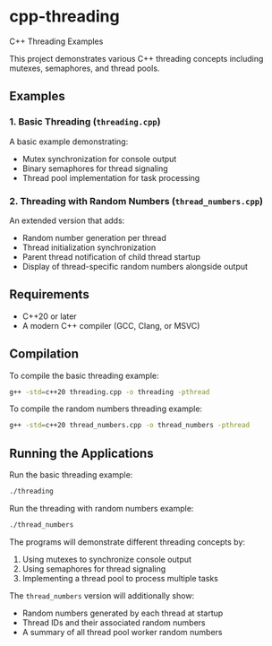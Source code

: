 # cpp-threading
C++ Threading Examples

This project demonstrates various C++ threading concepts including mutexes, semaphores, and thread pools.

## Examples

### 1. Basic Threading (`threading.cpp`)
A basic example demonstrating:
- Mutex synchronization for console output
- Binary semaphores for thread signaling
- Thread pool implementation for task processing

### 2. Threading with Random Numbers (`thread_numbers.cpp`)
An extended version that adds:
- Random number generation per thread
- Thread initialization synchronization
- Parent thread notification of child thread startup
- Display of thread-specific random numbers alongside output

## Requirements
- C++20 or later
- A modern C++ compiler (GCC, Clang, or MSVC)

## Compilation

To compile the basic threading example:
```bash
g++ -std=c++20 threading.cpp -o threading -pthread
```

To compile the random numbers threading example:
```bash
g++ -std=c++20 thread_numbers.cpp -o thread_numbers -pthread
```

## Running the Applications

Run the basic threading example:
```bash
./threading
```

Run the threading with random numbers example:
```bash
./thread_numbers
```

The programs will demonstrate different threading concepts by:
1. Using mutexes to synchronize console output
2. Using semaphores for thread signaling
3. Implementing a thread pool to process multiple tasks

The `thread_numbers` version will additionally show:
- Random numbers generated by each thread at startup
- Thread IDs and their associated random numbers
- A summary of all thread pool worker random numbers

